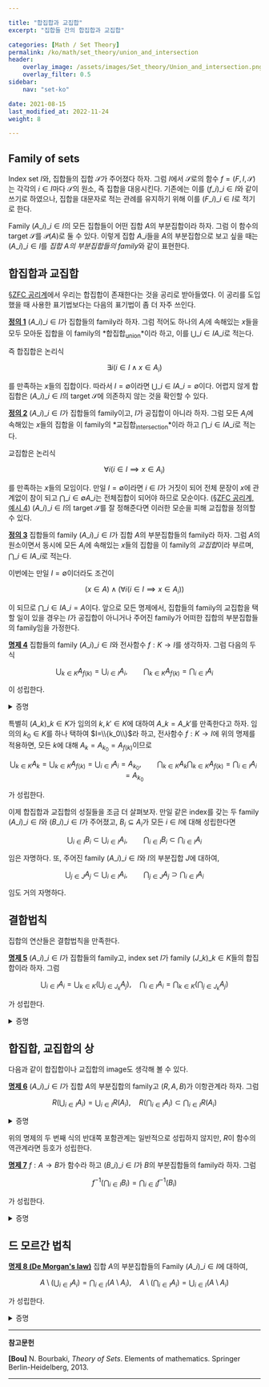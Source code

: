 ```yaml
---

title: "합집합과 교집합"
excerpt: "집합들 간의 합집합과 교집합"

categories: [Math / Set Theory]
permalink: /ko/math/set_theory/union_and_intersection
header:
    overlay_image: /assets/images/Set_theory/Union_and_intersection.png
    overlay_filter: 0.5
sidebar: 
    nav: "set-ko"

date: 2021-08-15
last_modified_at: 2022-11-24
weight: 8

---
```


## Family of sets

Index set $I$와, 집합들의 집합 $\mathcal{S}$가 주어졌다 하자. 그럼 $I$에서 $\mathcal{S}$로의 함수 $f=(F,I,\mathcal{S})$는 각각의 $i\in I$마다 $\mathcal{S}$의 원소, 즉 집합을 대응시킨다. 기존에는 이를 $(f\_i)\_{i\in I}$와 같이 쓰기로 하였으나, 집합을 대문자로 적는 관례를 유지하기 위해 이를 $(F\_i)\_{i\in I}$로 적기로 한다. 

Family $(A\_i)\_{i\in I}$의 모든 집합들이 어떤 집합 $A$의 부분집합이라 하자. 그럼 이 함수의 target $\mathcal{S}$를 $\mathcal{P}(A)$로 둘 수 있다. 이렇게 집합 $A\_i$들을 $A$의 부분집합으로 보고 싶을 때는 $(A\_i)\_{i\in I}$를 *집합 $A$의 부분집합들의 family*와 같이 표현한다.

## 합집합과 교집합

[§ZFC 공리계](/ko/math/set_theory/zfc_axioms)에서 우리는 합집합이 존재한다는 것을 공리로 받아들였다. 이 공리를 도입했을 때 사용한 표기법보다는 다음의 표기법이 좀 더 자주 쓰인다.

<div class="definition" markdown="1">

<ins id="df1">**정의 1**</ins> $(A\_i)\_{i\in I}$가 집합들의 family라 하자. 그럼 <phrase>적어도 하나의 $A_i$에 속해있는 $x$들을 모두 모아둔 집합</phrase>을 이 family의 *합집합<sub>union</sub>*이라 하고, 이를 $\bigcup\_{i\in I}A\_i$로 적는다.

</div>

즉 합집합은 논리식

$$\exists i(i\in I\wedge x\in A_i)$$

를 만족하는 $x$들의 집합이다. 따라서 $I=\emptyset$이라면 $\bigcup\_{i\in I} A\_i=\emptyset$이다. 어렵지 않게 합집합은 $(A\_i)\_{i\in I}$의 target $\mathcal{S}$에 의존하지 않는 것을 확인할 수 있다. 

<div class="definition" markdown="1">

<ins id="df2">**정의 2**</ins> $(A\_i)\_{i\in I}$가 집합들의 family이고, $I$가 공집합이 아니라 하자. 그럼 <phrase>모든 $A_i$에 속해있는 $x$들의 집합</phrase>을 이 family의 *교집합<sub>intersection</sub>*이라 하고 $\bigcap\_{i\in I}A\_i$로 적는다.

</div>

교집합은 논리식

$$\forall i(i\in I\implies x\in A_i)$$

를 만족하는 $x$들의 모임이다. 만일 $I=\emptyset$이라면 $i\in I$가 거짓이 되어 전체 문장이 $x$에 관계없이 참이 되고 $\bigcap\_{i\in\emptyset} A\_i$는 전체집합이 되어야 하므로 모순이다. ([§ZFC 공리계, 예시 4](/ko/math/set_theory/zfc_axioms#ex4)) $(A\_i)\_{i\in I}$의 target $\mathcal{S}$를 잘 정해준다면 이러한 모순을 피해 교집합을 정의할 수 있다.

<div class="definition" markdown="1">

<ins id="df3">**정의 3**</ins> 집합들의 family $(A\_i)\_{i\in I}$가 집합 $A$의 부분집합들의 family라 하자. 그럼 <phrase>$A$의 원소이면서 동시에 모든 $A_i$에 속해있는 $x$들의 집합</phrase>을 이 family의 *교집합*이라 부르며, $\bigcap\_{i\in I}A\_i$로 적는다.

</div>

이번에는 만일 $I=\emptyset$이더라도 조건이 

$$(x\in A)\wedge (\forall i(i\in I\implies x\in A_i))$$

이 되므로 $\bigcap\_{i\in I} A\_i=A$이다. 앞으로 모든 명제에서, 집합들의 family의 교집합을 택할 일이 있을 경우는 $I$가 공집합이 아니거나 주어진 family가 어떠한 집합의 부분집합들의 family임을 가정한다. 

<div class="proposition" markdown="1">

<ins id="pp4">**명제 4**</ins> 집합들의 family $(A\_i)\_{i\in I}$와 전사함수 $f:K\rightarrow I$를 생각하자. 그럼 다음의 두 식

$$\bigcup_{k\in K}A_{f(k)}=\bigcup_{i\in I}A_i,\qquad \bigcap_{k\in K}A_{f(k)}=\bigcap_{i\in I}A_i$$

이 성립한다.

</div>

<details class="proof" markdown="1">
<summary>증명</summary>

우선 $x\in\bigcup\_{i\in I} A\_i$라 하자. 즉 어떤 $i_0\in I$에 대하여 $x\in A_{i_0}$이다. 그런데, $f$는 전사함수이므로 어떤 $k_0\in K$가 존재하여 $i_0=f(k_0)$이고, 따라서 $x\in A\_{f(k_0)}$이므로 $x\in\bigcup\_{k\in K}A\_{f(k)}$이다.  

반대로, 만일 $x\in\bigcup\_{k\in K}A\_{f(k)}$가 성립한다면, 어떤 $k_0\in K$에 대하여 $x\in A\_{f(k_0)}$이다. 그런데 $f(k_0)\in I$이므로, $A\_{f(k_0)}$는 $(A_i)\_{i\in I}$를 구성하는 집합 중 하나이고 따라서 $x\in \bigcup_{i\in I} A_{i}$이다.

이제 두 번째 식을 보여야 한다. 우선 $x\in\bigcap\_{i\in I}A\_i$라 하자. 그럼 모든 $i\in I$에 대하여 $x\in A\_i$이다. 임의의 $k_0\in K$에 대하여 $f(k_0)\in I$이므로, 모든 $k\in K$에 대하여 $x\in A\_{f(k)}$이고 따라서 $x\in \bigcap\_{k\in K}A\_{f(k)}$이다.  
반대로 만일 모든 $k\in K$에 대하여 $x\in A\_{f(k)}$라면, $f$는 전사이므로 모든 $i\in I$에 대해 $x\in A\_{f(k)}$이기도 하다.

</details>

특별히 $(A\_k)\_{k\in K}$가 임의의 $k,k'\in K$에 대하여 $A\_k=A\_{k'}$를 만족한다고 하자. 임의의 $k_0\in K$를 하나 택하여 $I=\\{k_0\\}$라 하고, 전사함수 $f:K\rightarrow I$에 위의 명제를 적용하면, 모든 $k$에 대해 $A_k=A_{k_0}=A_{f(k)}$이므로

$$\bigcup_{k\in K} A_k=\bigcup_{k\in K} A_{f(k)}=\bigcup_{i\in I}A_i=A_{k_0},\qquad \bigcap_{k\in K}A_k\bigcap_{k\in K}A_{f(k)}=\bigcap_{i\in I}A_i=A_{k_0}$$

가 성립한다.

이제 합집합과 교집합의 성질들을 조금 더 살펴보자. 만일 같은 index를 갖는 두 family $(A\_i)\_{i\in I}$와 $(B\_i)\_{i\in I}$가 주어졌고, $B_i\subseteq A_i$가 모든 $i\in I$에 대해 성립한다면 

$$\bigcup_{i\in I} B_i\subset\bigcup_{i\in I} A_i,\qquad \bigcap_{i\in I} B_i\subset\bigcap_{i\in I} A_i$$

임은 자명하다. 또, 주어진 family $(A\_i)\_{i\in I}$와 $I$의 부분집합 $J$에 대하여, 

$$\bigcup_{j\in J}A_j\subset\bigcup_{i\in I} A_i,\qquad\bigcap_{j\in J}A_j\supset\bigcap_{i\in I} A_i$$

임도 거의 자명하다. 

## 결합법칙

집합의 연산들은 결합법칙을 만족한다.

<div class="proposition" markdown="1">

<ins id="df5">**명제 5**</ins>  $(A\_i)\_{i\in I}$가 집합들의 family고, index set $I$가 family $(J\_k)\_{k\in K}$들의 합집합이라 하자. 그럼

$$\bigcup_{i\in I} A_i=\bigcup_{k\in K}\left(\bigcup_{j\in J_k} A_j\right),\quad \bigcap_{i\in I}A_i=\bigcap_{k\in K}\left(\bigcap_{j\in J_k} A_j\right)$$

가 성립한다.
</div>
<details class="proof" markdown="1">
<summary>증명</summary>

우선 합집합에 관한 식부터 보이자. 만일 $x\in \bigcup\_{i\in I}A\_i$라면, 어떠한 $i_0\in I$에 대하여 $x\in A\_{i_0}$이다. 이제 $I=\bigcup\_{k\in K} J\_k$이므로, 어떤 $k_0$가 존재하여 $i_0\in J\_{k_0}$이다. 그럼

$$A_{i_0}=\bigcup_{i\in \{i_0\}}A_i\subset\bigcup_{j\in J_{k_0}} A_j=\bigcup_{k\in\left\{k_0\right\}}\left(\bigcup_{i\in J_k} A_i\right)\subseteq \bigcup_{k\in K}\left(\bigcup_{j\in J_k} A_j\right)$$

이므로 $x\in A\_{i_0}\subseteq \bigcup\_{k\in K}\left(\bigcup\_{j\in J_k} A\_j\right)$이다.  

반대로 만일 $x\in \bigcup\_{k\in K}\left(\bigcup\_{j\in J_k} A_j\right)$이라면, 어떠한 $k_0\in K$에 대하여 $x\in \bigcup\_{j\in J\_{k_0}}A\_j$이고, 따라서 다시 어떤 $i_0\in J\_{k_0}$에 대하여 $x\in A\_{i_0}$이다. 이제 $i_0\in I$이므로 $x\in\bigcup\_{i\in I} A\_i$이다. 

이와 비슷하게 두 번째 식도 보일 수 있다. 만일 $x\in\bigcap\_{i\in I} A\_i$라면, 모든 $i\in I$에 대하여 $x\in A\_i$이다. 임의의 $k\in K$에 대하여 $J\_{k}\subseteq I$이므로, 모든 $i\in I$에 대하여 위의 식이 성립한다는 말은 모든 $j\in J\_{k}$에 대하여 $x\in A\_j$가 성립한다는 말이기도 하다. 임의로 선택된 $k$에 대하여 이것이 성립하므로, 이는 정확히 $x\in\bigcap\_{k\in K}\left(\bigcap\_{j\in J\_{k}}A_j\right)$를 의미한다.

</details>

## 합집합, 교집합의 상

다음과 같이 합집합이나 교집합의 image도 생각해 볼 수 있다.

<div class="proposition" markdown="1">

<ins id="pp6">**명제 6**</ins>  $(A\_i)\_{i\in I}$가 집합 $A$의 부분집합의 family고 $(R,A,B)$가 이항관계라 하자. 그럼

$$R\left(\bigcup_{i\in I} A_i\right)=\bigcup_{i\in I}R(A_i),\quad R\left(\bigcap_{i\in I} A_i\right)\subset\bigcap_{i\in I}R(A_i)$$

</div>
<details class="proof" markdown="1">
<summary>증명</summary>

우선 첫 번째 식을 보이자. 만일 $y\in R\left(\bigcup\_{i\in I}A_i\right)$라면, 적당한 $x\in \bigcup\_{i\in I}A_i$가 존재하여 $(x,y)\in R$이다. 이제 $x\in A_j$라 하면 $y\in R(A_j)$이므로 $y\in\bigcup\_{i\in I}R\left(A_i\right)$가 성립한다. 반대로 만일 $y\in \bigcup\_{i\in I}R\left(A_i\right)$라면 어떤 $j$에 대하여 $y\in R\left(A\_j\right)$이므로, 적당한 $x\in A\_j$가 존재하여 $(x,y)\in R$이다. 따라서 $y\in R\left(\bigcup\_{i\in I} A\_i\right)$가 성립한다.

두 번째 식은 한쪽 방향만 보이면 충분하다. $y\in R\left(\bigcap\_{i\in I}A\_i\right)$라 하자. 그럼 어떤 $x\in\bigcap\_{i\in I}A\_i$가 존재하여 $(x,y)\in R$이다. $x$는 모든 $A\_i$에 속하므로, 우리는 $(x,y)\in R(A\_i)$가 모든 $A\_i$에 대해 성립하는 것을 안다. 즉 $y\in \bigcap\_{i\in I}R\left(A\_i\right)$이다.

</details>

위의 명제의 두 번째 식의 반대쪽 포함관계는 일반적으로 성립하지 않지만, $R$이 함수의 역관계라면 등호가 성립한다.

<div class="proposition" markdown="1">

<ins id="pp7">**명제 7**</ins>  $f:A\rightarrow B$가 함수라 하고 $(B\_i)\_{i\in I}$가 $B$의 부분집합들의 family라 하자. 그럼 
  
  $$f^{-1}\left(\bigcap_{i\in I} B_i\right)=\bigcap_{i\in I} f^{-1}(B_i)$$

가 성립한다. 
</div>

<details class="proof" markdown="1">
<summary>증명</summary>

한쪽 포함관계는 더 일반적인 경우에서 증명하였으므로, 반대쪽 포함관계만 증명하면 충분하다. 

임의의 $x\in\bigcap\_{i\in I} f^{-1}(B\_i)$가 주어졌다 하자. 그럼 모든 $i$에 대하여 $x\in f^{-1}(B_i)$이다. 즉, 모든 $i$에 대해 $(x,y\_i)\in F$이도록 하는 $y\_i\in B\_i$가 존재한다. 그런데 $f$가 함수이므로 그러한 $y\_i$는 유일하다. 이 공통된 값을 $y$라 하면 모든 $i\in I$에 대해 $y\in B\_i$이므로 $y\in\bigcap\_{i\in I} B\_i$이고, 따라서 $f(x)=y$에서 $x\in f^{-1}\left(\bigcap\_{i\in I} B\_i\right)$이다.

</details>

## 드 모르간 법칙

<div class="proposition" markdown="1">

<ins id="pp8">**명제 8 (De Morgan's law)**</ins> 집합 $A$의 부분집합들의 Family $(A\_i)\_{i\in I}$에 대하여, 
  
$$A\setminus \left(\bigcup_{i\in I}A_i\right)=\bigcap_{i\in I}(A\setminus A_i),\quad A\setminus\left(\bigcap_{i\in I} A_i\right)=\bigcup_{i\in I} (A\setminus A_i)$$

가 성립한다.
</div>

<details class="proof" markdown="1">
<summary>증명</summary>

첫 번째 식을 보이기 위해 우선 $x\in A\setminus\left(\bigcup\_{i\in I} A\_i\right)$라 하자. 그럼 $x\in A$이고 $x\not\in\left(\bigcup\_{i\in I} A\_i\right)$이다. 따라서 모든 $i$에 대하여 $x\not\in A_i$이므로, $x\in (A\setminus A_i)$가 모든 $i$에 대하여 성립한다. 즉 $x\in\bigcap\_{i\in I}(A\setminus A\_i)$이다.  
반대로 만일 $x\in\bigcap\_{i\in I} (A\setminus A\_i)$라면, 임의의 $i\in I$에 대하여 $x\in A\setminus A_i$이고, 따라서 모든 $i\in I$에 대하여 $x\not\in A\_i$이다. 이제 $x\not\in\bigcup\_{i\in I} A\_i$이므로 $x\in A\setminus\bigcup\_{i\in I} A_i$이다.

두 번째 식은 등식 $A\setminus(A\setminus X)=X$가 모든 $X\subseteq A$에 대해 성립하므로 첫 번째 식으로부터 자명.

</details>


---
**참고문헌**

**[Bou]** N. Bourbaki, <i>Theory of Sets</i>. Elements of mathematics. Springer Berlin-Heidelberg, 2013.

---